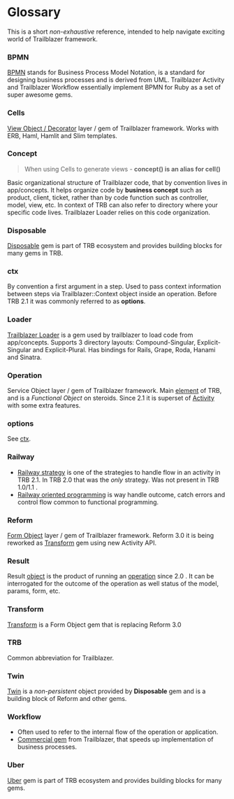 # Glossary

<aside class="notice">
This is a short <i>non-exhaustive</i> reference, intended to help navigate exciting world of Trailblazer framework.
</aside>

### BPMN
[BPMN](http://www.bpmn.org/) stands for Business Process Model Notation, is a standard for designing business processes and is derived from UML. Trailblazer Activity and Trailblazer Workflow essentially implement BPMN for Ruby as a set of super awesome gems.

### Cells
[View Object / Decorator](#cells) layer / gem of Trailblazer framework. Works with ERB, Haml, Hamlit and Slim templates.

### Concept
>  When using Cells to generate views - **concept() is an alias for cell()**

Basic organizational structure of Trailblazer code, that by convention lives in app/concepts. It helps organize code by **business concept** such as product, client, ticket, rather than by code function such as controller, model, view, etc. In context of TRB can also refer to directory where your specific code lives. Trailblazer Loader relies on this code organization.


### Disposable
[Disposable](https://github.com/apotonick/disposable) gem is part of TRB ecosystem and provides building blocks for many gems in TRB.

### ctx
By convention a first argument in a step. Used to pass context information between steps via Trailblazer::Context object inside an operation.  Before TRB 2.1 it was commonly referred to as **options**.

### Loader
[Trailblazer Loader](https://github.com/trailblazer/trailblazer-loader) is a gem used by trailblazer to load code from app/concepts. Supports 3 directory layouts:
Compound-Singular, Explicit-Singular and Explicit-Plural. Has bindings for Rails, Grape, Roda, Hanami and Sinatra.

### Operation
Service Object layer / gem of Trailblazer framework. Main [element](#operation) of TRB, and is a *Functional Object* on steroids. Since 2.1 it is superset of [Activity](#activity) with some extra features.

### options
See [ctx](#glossary-ctx).

### Railway
* [Railway strategy](#activity-overview) is one of the strategies to handle flow in an activity in TRB 2.1. In TRB 2.0 that was the *only* strategy. Was not present in TRB 1.0/1.1 .
* [Railway oriented programming](https://fsharpforfunandprofit.com/posts/recipe-part2/) is way handle outcome, catch errors and control flow common to functional programming.

### Reform
[Form Object](#reform) layer / gem of Trailblazer framework. Reform 3.0 it is being reworked as [Transform](#transform) gem using new Activity API.

### Result
Result [object](#operation-result) is the product of running an [operation](#operation) since 2.0 . It can be interrogated for the outcome of the operation as well status of the model, params, form, etc.

### Transform
[Transform](#transform) is a Form Object gem that is replacing Reform 3.0

### TRB
Common abbreviation for Trailblazer.

### Twin
[Twin](https://github.com/apotonick/disposable) is a *non-persistent* object provided by **Disposable** gem and is a building block of Reform and other gems.

### Workflow
* Often used to refer to the internal flow of the operation or application.
* [Commercial gem](#workflow) from Trailblazer, that speeds up implementation of business processes.

### Uber
[Uber](https://github.com/apotonick/uber) gem is part of TRB ecosystem and provides building blocks for many gems.
